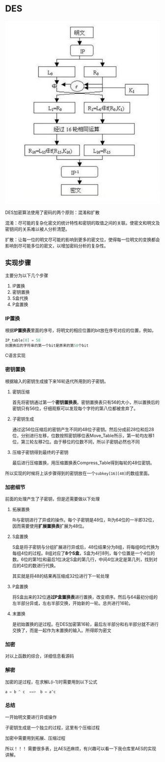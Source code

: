 # DES
![DES](/DES.png)

DES加密算法使用了密码的两个原则：混淆和扩散

 混淆：尽可能的复杂化密文的统计特性和密钥的取值之间的关联。使密文和明文及密钥间的关系难以被人分析清楚。

 扩散：让每一位的明文尽可能的影响到更多的密文位，使得每一位明文的变换都会影响到尽可能多位的密文，以增加密码分析的复杂性。

## 实现步骤

主要分为以下几个步骤

1. IP置换
2. 密钥置换
3. S盒代换
4. P盒置换

### IP置换

根据**IP置换表**里面的序号，将明文的相应位置的bit放在序号对应的位置，例如，

``` c
IP_table[0] = 58
则置换后的字符串的第一个bit是原来的第58个bit
```

C语言实现

### 密钥置换

根据输入的密钥生成接下来16轮迭代所用到的子密钥。

1. 密钥压缩

   首先将密钥通过第一个**密钥置换表**。密钥置换表只有56的大小，所以置换后的密钥只有56位，仔细观察可以发现每个字符的第八位都被舍弃了。

2. 子密钥生成

   通过这56位压缩后的密钥产生不同的48位子密钥。然后分成前28位和后28位，分别进行左移，位数按照密钥移位表Move_Table所示，第一轮均左移1位，第三轮左移2位。由于移位的位数不同，所以子密钥必然也不同

3. 压缩子密钥得到最终的子密钥

   最后进行压缩置换，用压缩置换表Compress_Table得到每轮的48位密钥。

所以实现的时候将上诉步骤得到的密钥放在一个`subkey[16][48]`的数组里面。

### 加密细节

前面的处理产生了子密钥，但是还需要做以下处理

1. 拓展置换

   Ri与密钥进行了异或的操作。每个子密钥是48位，Ri为64位的一半即32位，因而需要使用**扩展置换表**扩展为48位。

2. S盒置换

   S盒是将子密钥与分组扩展进行异或后，48位结果分为8组，将每组6位代换为每组4位的过程。8组对应了**8个S盒**，S盒为4行8列，每个位置是一个4位的数。6位的第1位和最后1位决定S盒的第几行，中间4位决定是第几列，找到对应的4位的数进行代换。

   其实就是将48的结果再压缩成32位进行下一轮处理

3. P盒置换

   将S盒出来的32位通**过P盒置换表**进行置换，改变顺序。然后与64最初分组的左半部分异或，左右半部交换，开始新的一轮。总共进行16轮。

4. 末置换

   是初始置换的逆过程。在DES加密第16轮，最后左半部分和右半部分就不进行交换了，而是一起作为末置换的输入。所得即为密文

### 加密

对以上函数的综合，详细信息看源码

### 解密

加密的逆过程，在求解L(i-1)时需要用到以下公式

``` c++
a = b ^ c  ==>  b = a^c
```

### 总结

一开始明文要进行异或操作

子密钥生成是一个独立的过程，这里有个压缩过程

加密中需要用到拓展、压缩过程

所以！！！ 需要很多表，比AES还麻烦，有兴趣可以看一下我仓库里AES的实现讲解。
